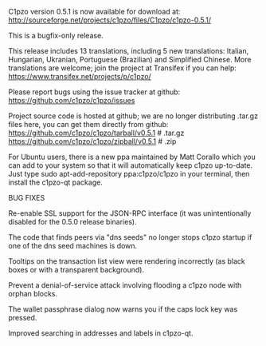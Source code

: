 C1pzo version 0.5.1 is now available for download at:
http://sourceforge.net/projects/c1pzo/files/C1pzo/c1pzo-0.5.1/

This is a bugfix-only release.

This release includes 13 translations, including 5 new translations:
Italian, Hungarian, Ukranian, Portuguese (Brazilian) and Simplified Chinese.
More translations are welcome; join the project at Transifex if you can help:
https://www.transifex.net/projects/p/c1pzo/

Please report bugs using the issue tracker at github:
https://github.com/c1pzo/c1pzo/issues

Project source code is hosted at github; we are no longer
distributing .tar.gz files here, you can get them
directly from github:
https://github.com/c1pzo/c1pzo/tarball/v0.5.1  # .tar.gz
https://github.com/c1pzo/c1pzo/zipball/v0.5.1  # .zip

For Ubuntu users, there is a new ppa maintained by Matt Corallo which
you can add to your system so that it will automatically keep
c1pzo up-to-date.  Just type
sudo apt-add-repository ppa:c1pzo/c1pzo
in your terminal, then install the c1pzo-qt package.


BUG FIXES

Re-enable SSL support for the JSON-RPC interface (it was unintentionally
disabled for the 0.5.0 release binaries).

The code that finds peers via "dns seeds" no longer stops c1pzo startup
if one of the dns seed machines is down.

Tooltips on the transaction list view were rendering incorrectly (as black boxes
or with a transparent background).

Prevent a denial-of-service attack involving flooding a c1pzo node with
orphan blocks.

The wallet passphrase dialog now warns you if the caps lock key was pressed.

Improved searching in addresses and labels in c1pzo-qt.
